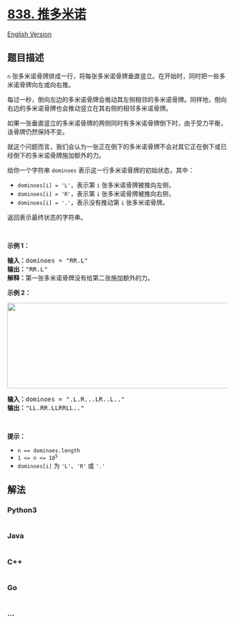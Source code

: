# [838. 推多米诺](https://leetcode.cn/problems/push-dominoes)

[English Version](/solution/0800-0899/0838.Push%20Dominoes/README_EN.md)

## 题目描述

<!-- 这里写题目描述 -->

<p><code>n</code> 张多米诺骨牌排成一行，将每张多米诺骨牌垂直竖立。在开始时，同时把一些多米诺骨牌向左或向右推。</p>

<p>每过一秒，倒向左边的多米诺骨牌会推动其左侧相邻的多米诺骨牌。同样地，倒向右边的多米诺骨牌也会推动竖立在其右侧的相邻多米诺骨牌。</p>

<p>如果一张垂直竖立的多米诺骨牌的两侧同时有多米诺骨牌倒下时，由于受力平衡， 该骨牌仍然保持不变。</p>

<p>就这个问题而言，我们会认为一张正在倒下的多米诺骨牌不会对其它正在倒下或已经倒下的多米诺骨牌施加额外的力。</p>

<p>给你一个字符串 <code>dominoes</code> 表示这一行多米诺骨牌的初始状态，其中：</p>

<ul>
	<li><code>dominoes[i] = 'L'</code>，表示第 <code>i</code> 张多米诺骨牌被推向左侧，</li>
	<li><code>dominoes[i] = 'R'</code>，表示第 <code>i</code> 张多米诺骨牌被推向右侧，</li>
	<li><code>dominoes[i] = '.'</code>，表示没有推动第 <code>i</code> 张多米诺骨牌。</li>
</ul>

<p>返回表示最终状态的字符串。</p>
&nbsp;

<p><strong>示例 1：</strong></p>

<pre>
<strong>输入：</strong>dominoes = "RR.L"
<strong>输出：</strong>"RR.L"
<strong>解释：</strong>第一张多米诺骨牌没有给第二张施加额外的力。
</pre>

<p><strong>示例 2：</strong></p>
<img alt="" src="https://s3-lc-upload.s3.amazonaws.com/uploads/2018/05/18/domino.png" style="height: 196px; width: 512px;" />
<pre>
<strong>输入：</strong>dominoes = ".L.R...LR..L.."
<strong>输出：</strong>"LL.RR.LLRRLL.."
</pre>

<p>&nbsp;</p>

<p><strong>提示：</strong></p>

<ul>
	<li><code>n == dominoes.length</code></li>
	<li><code>1 &lt;= n &lt;= 10<sup>5</sup></code></li>
	<li><code>dominoes[i]</code> 为 <code>'L'</code>、<code>'R'</code> 或 <code>'.'</code></li>
</ul>


## 解法

<!-- 这里可写通用的实现逻辑 -->

<!-- tabs:start -->

### **Python3**

<!-- 这里可写当前语言的特殊实现逻辑 -->

```python

```

### **Java**

<!-- 这里可写当前语言的特殊实现逻辑 -->

```java

```

### **C++**

```cpp

```

### **Go**

```go

```

### **...**

```

```

<!-- tabs:end -->